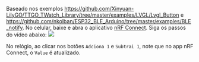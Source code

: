 Baseado nos exemplos https://github.com/Xinyuan-LilyGO/TTGO_TWatch_Library/tree/master/examples/LVGL/Lvgl_Button e https://github.com/nkolban/ESP32_BLE_Arduino/tree/master/examples/BLE_notify.
No celular, baixe e abra o aplicativo [nRF Connect](https://play.google.com/store/apps/details?id=no.nordicsemi.android.mcp&hl=pt_BR&gl=US).
Siga os passos do vídeo abaixo:
[![](https://res.cloudinary.com/marcomontalbano/image/upload/v1670513614/video_to_markdown/images/video--e28d08b09668d6a8f9a599abda084a1e-c05b58ac6eb4c4700831b2b3070cd403.jpg)](https://raw.githubusercontent.com/guidiasz/Lilygo-T-Watch-2020-v1/main/apps-individuais/buttonBLE/demo.mp4 "")

No relógio, ao clicar nos botões `Adciona 1` e `Subtrai 1`, note que no app nRF Connect, o `Value` é atualizado.
